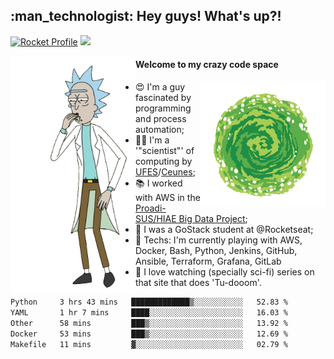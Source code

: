 
<h2> :man_technologist: Hey guys! What's up?!</h2>
                                                                         
[![Rocket Profile](https://img.shields.io/static/v1?label=Rocketseat&message=Profile&colorA=purple&color=black&logo=Rocket&logoColor=white)](https://app.rocketseat.com.br/me/elyabe)
<a href="https://www.linkedin.com/in/elyabe/"><img src="https://img.shields.io/badge/LinkedIn-informational?logo=linkedin"/></a>

<img align='left' src="https://raw.githubusercontent.com/Elyabe/Elyabe/master/images/rick-dancing.gif" width='200'>

                       
#### Welcome to my crazy code space 
<img align='right' src="https://raw.githubusercontent.com/Elyabe/elyabe/master/images/portal-3.gif" width='200'>

- :heart_eyes: I'm a guy fascinated by programming and process automation; 
- :office_worker: I'm a '"scientist"' of computing by [UFES](http://ufes.br)/[Ceunes](http://ceunes.ufes.br);
- :books: I worked with AWS in the [Proadi-SUS/HIAE Big Data Project](https://www.einstein.br/responsabilidade-social/atuacao-com-o-ministerio-da-saude/proadi-sus);
- :rocket: I was a GoStack student at @Rocketseat;
- :green_heart: Techs: I'm currently playing with AWS, Docker, Bash, Python, Jenkins, GitHub, Ansible, Terraform, Grafana, GitLab
- :movie_camera: I love watching (specially sci-fi) series on that site that does 'Tu-dooom'.

<!--START_SECTION:waka-->

```txt
Python     3 hrs 43 mins   █████████████▒░░░░░░░░░░░   52.83 %
YAML       1 hr 7 mins     ████░░░░░░░░░░░░░░░░░░░░░   16.03 %
Other      58 mins         ███▒░░░░░░░░░░░░░░░░░░░░░   13.92 %
Docker     53 mins         ███▒░░░░░░░░░░░░░░░░░░░░░   12.69 %
Makefile   11 mins         ▓░░░░░░░░░░░░░░░░░░░░░░░░   02.79 %
```

<!--END_SECTION:waka-->
